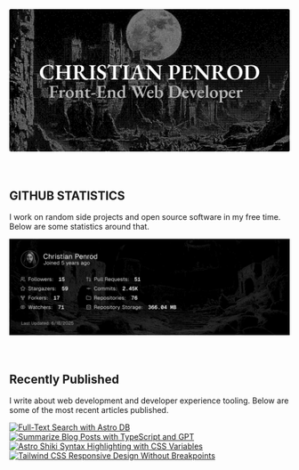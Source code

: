 
<picture>
  <source media="(prefers-color-scheme: dark)" srcset="assets/banner.dark.png?v=bbe93899-94ed-484a-a39b-d10cd31bd995" width="843px" />
  <source media="(prefers-color-scheme: light)" srcset="assets/banner.light.png?v=bbe93899-94ed-484a-a39b-d10cd31bd995" width="843px" />
  <img src="assets/banner.dark.png?v=bbe93899-94ed-484a-a39b-d10cd31bd995" alt="Banner" width="843px" />
</picture>
<br />
<br />
<br />
<h2>GITHUB STATISTICS</h2>
<p>I work on random side projects and open source software in my free time. Below are some statistics around that.</p>
<picture>
  <source media="(prefers-color-scheme: dark)" srcset="assets/statistics.dark.png?v=bbe93899-94ed-484a-a39b-d10cd31bd995" width="843px" />
  <source media="(prefers-color-scheme: light)" srcset="assets/statistics.light.png?v=bbe93899-94ed-484a-a39b-d10cd31bd995" width="843px" />
  <img src="assets/statistics.dark.png?v=bbe93899-94ed-484a-a39b-d10cd31bd995" alt="Github Statistics" width="843px" />
</picture>
<br />
<br />
<br />
<h2>Recently Published</h2>
<p>I write about web development and developer experience tooling. Below are some of the most recent articles published.</p>
<a href="https://christianpenrod.com/blog/full-text-search-with-astro-db"><img src="https://christianpenrod.com/blog/full-text-search-with-astro-db.png?v=bbe93899-94ed-484a-a39b-d10cd31bd995" alt="Full-Text Search with Astro DB" width="421px" /></a>
<a href="https://christianpenrod.com/blog/summarize-blog-posts-with-typescript-and-gpt"><img src="https://christianpenrod.com/blog/summarize-blog-posts-with-typescript-and-gpt.png?v=bbe93899-94ed-484a-a39b-d10cd31bd995" alt="Summarize Blog Posts with TypeScript and GPT" width="421px" /></a>
<a href="https://christianpenrod.com/blog/astro-shiki-syntax-highlighting-with-css-variables"><img src="https://christianpenrod.com/blog/astro-shiki-syntax-highlighting-with-css-variables.png?v=bbe93899-94ed-484a-a39b-d10cd31bd995" alt="Astro Shiki Syntax Highlighting with CSS Variables" width="421px" /></a>
<a href="https://christianpenrod.com/blog/tailwindcss-responsive-design-without-breakpoints"><img src="https://christianpenrod.com/blog/tailwindcss-responsive-design-without-breakpoints.png?v=bbe93899-94ed-484a-a39b-d10cd31bd995" alt="Tailwind CSS Responsive Design Without Breakpoints" width="421px" /></a>
